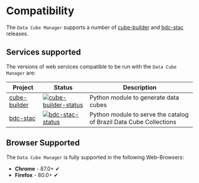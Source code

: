# Compatibility

The `Data Cube Manager` supports a number of [cube-builder] and [bdc-stac] releases.

## Services supported

The versions of web services compatible to be run with the `Data Cube Manager` are:


| Project | Status | Description |
|---------|--------|-------------|
| [cube-builder] | [![cube-builder-status]][cube-builder-package] | Python module to generate data cubes |
| [bdc-stac] | [![bdc-stac-status]][bdc-stac-package] | Python module to serve the catalog of Brazil Data Cube Collections

<!-- Mapping the application to the project table -->
<!-- Project Names -->
[cube-builder]: https://github.com/brazil-data-cube/cube-builder
[bdc-stac]: https://github.com/brazil-data-cube/bdc-stac
<!-- Status Badge -->
[cube-builder-status]: https://img.shields.io/github/tag/brazil-data-cube/cube-builder.svg
[bdc-stac-status]: https://img.shields.io/github/tag/brazil-data-cube/bdc-stac.svg
<!-- Packages -->
[cube-builder-package]: https://github.com/brazil-data-cube/cube-builder
[bdc-stac-package]: https://bdc-stac.readthedocs.io/en/latest/


## Browser Supported

The `Data Cube Manager` is fully supported in the following Web-Browsers:

- **Chrome** - 87.0+ ✔
- **Firefox** - 80.0+ ✔

